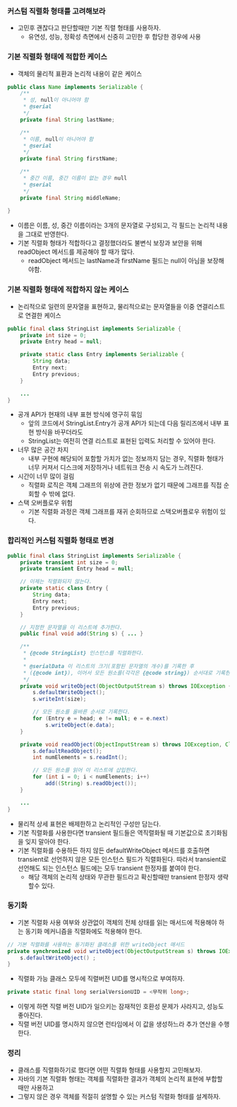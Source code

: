 ### 커스텀 직렬화 형태를 고려해보라
- 고민후 괜찮다고 판단할때만 기본 직렬 형태를 사용하자.
  - 유연성, 성능, 정확성 측면에서 신중히 고민한 후 합당한 경우에 사용

### 기본 직렬화 형태에 적합한 케이스
- 객체의 물리적 표환과 논리적 내용이 같은 케이스
```java
public class Name implements Serializable {
    /**
     * 성, null이 아니어야 함
     * @serial
     */
    private final String lastName;

    /**
     * 이름, null이 아니어야 함
     * @serial
     */
    private final String firstName;

    /**
     * 중간 이름, 중간 이름이 없는 경우 null
     * @serial
     */
    private final String middleName;
    
}
```
- 이름은 이름, 성, 중간 이름이라는 3개의 문자열로 구성되고, 각 필드는 논리적 내용을 그대로 반영한다.
- 기본 직렬화 형태가 적합하다고 결정했더라도 불변식 보장과 보안을 위해 readObject 메서드를 제공해야 할 때가 많다.
  - readObject 메서드는 lastName과 firstName 필드는 null이 아님을 보장해야함.

### 기본 직렬화 형태에 적합하지 않는 케이스
- 논리적으로 일련의 문자열을 표현하고, 물리적으로는 문자열들을 이중 연결리스트로 연결한 케이스
```java
public final class StringList implements Serializable {
    private int size = 0;
    private Entry head = null;

    private static class Entry implements Serializable {
        String data;
        Entry next;
        Entry previous;
    }

    ...
}
```
- 공개 API가 현재의 내부 표현 방식에 영구히 묶임
  - 앞의 코드에서 StringList.Entry가 공개 API가 되는데 다음 릴리즈에서 내부 표현 방식을 바꾸더라도 
  - StringList는 여전히 연결 리스트로 표현된 입력도 처리할 수 있어야 한다.
- 너무 많은 공간 차지
  - 내부 구현에 해당되어 포함할 가치가 없는 정보까지 담는 경우, 직렬화 형태가 너무 커져서 디스크에 저장하거나 네트워크 전송 시 속도가 느려진다.
- 시간이 너무 많이 걸림
  - 직렬화 로직은 객체 그래프의 위상에 관한 정보가 없기 때문에 그래프를 직접 순회할 수 밖에 없다.
- 스택 오버플로우 위험
  - 기본 직렬화 과정은 객체 그래프를 재귀 순회하므로 스택오버플로우 위험이 있다.

### 합리적인 커스텀 직렬화 형태로 변경
```java
public final class StringList implements Serializable {
    private transient int size = 0;
    private transient Entry head = null;

    // 이제는 직렬화되지 않는다.
    private static class Entry {
        String data;
        Entry next;
        Entry previous;
    }

    // 지정한 문자열을 이 리스트에 추가한다.
    public final void add(String s) { ... }

    /**
     * {@code StringList} 인스턴스를 직렬화한다.
     *
     * @serialData 이 리스트의 크기(포함된 문자열의 개수)를 기록한 후
     * ({@code int}), 이어서 모든 원소를(각각은 {@code string}) 순서대로 기록한다.
     */
    private void writeObject(ObjectOutputStream s) throws IOException {
        s.defaultWriteObject();
        s.writeInt(size);

        // 모든 원소를 올바른 순서로 기록한다.
        for (Entry e = head; e != null; e = e.next)
            s.writeObject(e.data);
    }

    private void readObject(ObjectInputStream s) throws IOException, ClassNotFoundException {
        s.defaultReadObject();
        int numElements = s.readInt();

        // 모든 원소를 읽어 이 리스트에 삽입한다.
        for (int i = 0; i < numElements; i++)
            add((String) s.readObject());
    }

    ...
}
```
- 물리적 상세 표현은 배제한하고 논리적인 구성만 담는다.
- 기본 직렬화를 사용한다면 transient 필드들은 역직렬화될 때 기본값으로 초기화됨을 잊지 말아야 한다.
- 기본 직렬화를 수용하든 하지 않든 defaultWriteObject 메서드를 호출하면 transient로 선언하지 않은 모든 인스턴스 필드가 직렬화된다. 따라서 transient로 선언해도 되는 인스턴스 필드에는 모두 transient 한정자를 붙여야 한다.
  - 해당 객체의 논리적 상태와 무관한 필드라고 확신할때만 transient 한정자 생략할수 있다.

### 동기화
- 기본 직렬화 사용 여부와 상관없이 객체의 전체 상태를 읽는 매서드에 적용해야 하는 동기화 메커니즘을 직렬화에도 적용해야 한다.
```java
// 기본 직렬화를 사용하는 동기화된 클래스를 위한 writeObject 매서드
private synchronized void writeObject(ObjectOutputStream s) throws IOException {
    s.defaultWriteObject() ;
}
```
- 직렬화 가능 클래스 모두에 직렬버전 UID를 명시적으로 부여하자.
```java
private static final long serialVersionUID = <무작위 long>;

```
- 이렇게 하면 직렬 버전 UID가 일으키는 잠재적인 호환성 문제가 사라지고, 성능도 좋아진다.
- 직렬 버전 UID를 명시하지 않으면 런타임에서 이 값을 생성하느라 추가 연산을 수행한다.

### 정리
- 클래스를 직렬화하기로 했다면 어떤 직렬화 형태를 사용할지 고민해보자.
- 자바의 기본 직렬화 형태는 객체를 직렬화한 결과가 객체의 논리적 표현에 부합할 때만 사용하고
- 그렇지 않은 경우 객체를 적절히 설명할 수 있는 커스텀 직렬화 형태를 설계하자.
